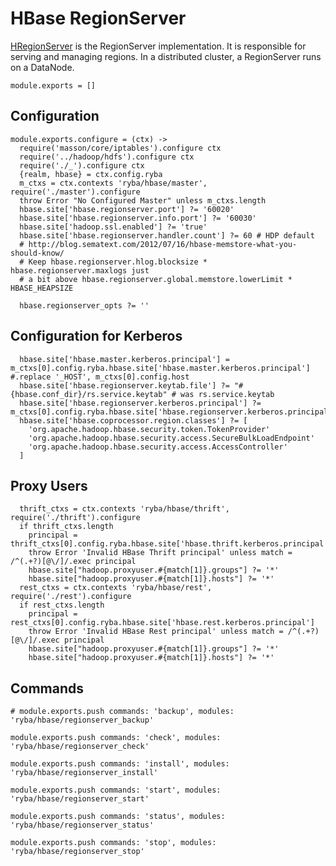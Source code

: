 
# HBase RegionServer
[HRegionServer](http://hbase.apache.org/book.html#regionserver.arch) is the RegionServer implementation.
It is responsible for serving and managing regions. In a distributed cluster, a RegionServer runs on a DataNode.

    module.exports = []
    
## Configuration

    module.exports.configure = (ctx) ->
      require('masson/core/iptables').configure ctx
      require('../hadoop/hdfs').configure ctx
      require('./_').configure ctx
      {realm, hbase} = ctx.config.ryba
      m_ctxs = ctx.contexts 'ryba/hbase/master', require('./master').configure
      throw Error "No Configured Master" unless m_ctxs.length
      hbase.site['hbase.regionserver.port'] ?= '60020'
      hbase.site['hbase.regionserver.info.port'] ?= '60030'
      hbase.site['hadoop.ssl.enabled'] ?= 'true'
      hbase.site['hbase.regionserver.handler.count'] ?= 60 # HDP default
      # http://blog.sematext.com/2012/07/16/hbase-memstore-what-you-should-know/
      # Keep hbase.regionserver.hlog.blocksize * hbase.regionserver.maxlogs just
      # a bit above hbase.regionserver.global.memstore.lowerLimit * HBASE_HEAPSIZE

      hbase.regionserver_opts ?= ''
    
## Configuration for Kerberos

      hbase.site['hbase.master.kerberos.principal'] = m_ctxs[0].config.ryba.hbase.site['hbase.master.kerberos.principal'] #.replace '_HOST', m_ctxs[0].config.host
      hbase.site['hbase.regionserver.keytab.file'] ?= "#{hbase.conf_dir}/rs.service.keytab" # was rs.service.keytab
      hbase.site['hbase.regionserver.kerberos.principal'] ?= m_ctxs[0].config.ryba.hbase.site['hbase.regionserver.kerberos.principal']
      hbase.site['hbase.coprocessor.region.classes'] ?= [
        'org.apache.hadoop.hbase.security.token.TokenProvider'
        'org.apache.hadoop.hbase.security.access.SecureBulkLoadEndpoint'
        'org.apache.hadoop.hbase.security.access.AccessController'
      ]

## Proxy Users

      thrift_ctxs = ctx.contexts 'ryba/hbase/thrift', require('./thrift').configure
      if thrift_ctxs.length
        principal = thrift_ctxs[0].config.ryba.hbase.site['hbase.thrift.kerberos.principal']
        throw Error 'Invalid HBase Thrift principal' unless match = /^(.+?)[@\/]/.exec principal
        hbase.site["hadoop.proxyuser.#{match[1]}.groups"] ?= '*'
        hbase.site["hadoop.proxyuser.#{match[1]}.hosts"] ?= '*'
      rest_ctxs = ctx.contexts 'ryba/hbase/rest', require('./rest').configure
      if rest_ctxs.length
        principal = rest_ctxs[0].config.ryba.hbase.site['hbase.rest.kerberos.principal']
        throw Error 'Invalid HBase Rest principal' unless match = /^(.+?)[@\/]/.exec principal
        hbase.site["hadoop.proxyuser.#{match[1]}.groups"] ?= '*'
        hbase.site["hadoop.proxyuser.#{match[1]}.hosts"] ?= '*'

## Commands

    # module.exports.push commands: 'backup', modules: 'ryba/hbase/regionserver_backup'

    module.exports.push commands: 'check', modules: 'ryba/hbase/regionserver_check'

    module.exports.push commands: 'install', modules: 'ryba/hbase/regionserver_install'

    module.exports.push commands: 'start', modules: 'ryba/hbase/regionserver_start'

    module.exports.push commands: 'status', modules: 'ryba/hbase/regionserver_status'

    module.exports.push commands: 'stop', modules: 'ryba/hbase/regionserver_stop'
